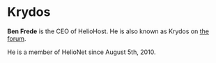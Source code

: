 # Krydos

**Ben Frede** is the CEO of HelioHost. He is also known as Krydos on [the forum](../../hosting/helionet.md).

He is a member of HelioNet since August 5th, 2010.


